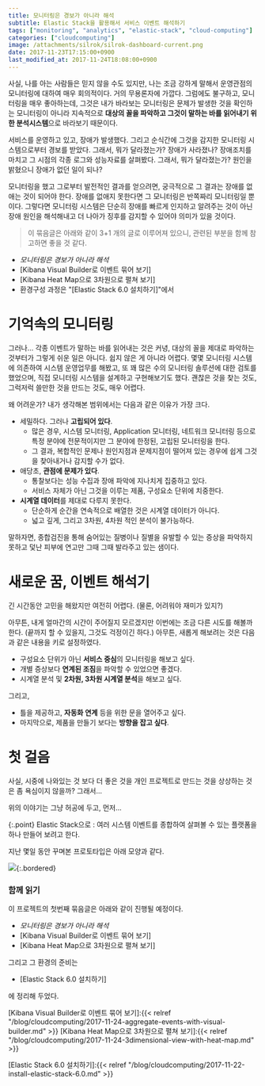 ```yaml
---
title: 모니터링은 경보가 아니라 해석
subtitle: Elastic Stack을 활용해서 서비스 이벤트 해석하기
tags: ["monitoring", "analytics", "elastic-stack", "cloud-computing"]
categories: ["cloudcomputing"]
image: /attachments/silrok/silrok-dashboard-current.png
date: 2017-11-23T17:15:00+0900
last_modified_at: 2017-11-24T18:08:00+0900
---
```

사실, 나를 아는 사람들은 믿지 않을 수도 있지만, 나는 조금 강하게 말해서
운영관점의 모니터링에 대하여 매우 회의적이다. 거의 무용론자에 가깝다.
그럼에도 불구하고, 모니터링을 매우 좋아하는데, 그것은 내가 바라보는
모니터링은 문제가 발생한 것을 확인하는 모니터링이 아니라 지속적으로
**대상의 꼴을 파악하고 그것이 말하는 바를 읽어내기 위한 분석시스템**으로
바라보기 때문이다.

서비스를 운영하고 있고, 장애가 발생했다. 그리고 순식간에 그것을 감지한
모니터링 시스템으로부터 경보를 받았다. 그래서, 뭐가 달라졌는가? 장애가
사라졌나? 장애조치를 마치고 그 시점의 각종 로그와 성능자료를 살펴봤다.
그래서, 뭐가 달라졌는가? 원인을 밝혔으니 장애가 없던 일이 되나?

모니터링을 했고 그로부터 발전적인 결과를 얻으려면, 궁극적으로 그 결과는
장애를 없애는 것이 되어야 한다. 장애를 없애지 못한다면 그 모니터링은
반쪽짜리 모니터링일 뿐이다. 그렇다면 모니터링 시스템은 단순히 장애를
빠르게 인지하고 알려주는 것이 아닌 장애 원인을 해석해내고 더 나아가
징후를 감지할 수 있어야 의미가 있을 것이다.


> 이 묶음글은 아래와 같이 3+1 개의 글로 이루어져 있으니, 관련된 부분을
> 함께 참고하면 좋을 것 같다.

* _모니터링은 경보가 아니라 해석_
* [Kibana Visual Builder로 이벤트 묶어 보기]
* [Kibana Heat Map으로 3차원으로 펼쳐 보기]
* 환경구성 과정은 "[Elastic Stack 6.0 설치하기]"에서



# 기억속의 모니터링

그러나... 각종 이벤트가 말하는 바를 읽어내는 것은 커녕, 대상의 꼴을
제대로 파악하는 것부터가 그렇게 쉬운 일은 아니다. 쉽지 않은 게 아니라
어렵다.  몇몇 모니터링 시스템에 의존하여 시스템 운영업무를 해봤고, 또
꽤 많은 수의 모니터링 솔루션에 대한 검토를 했었으며, 직접 모니터링
시스템을 설계하고 구현해보기도 했다. 괜찮은 것을 찾는 것도, 그럭저럭
쓸만한 것을 만드는 것도, 매우 어렵다.

왜 어려운가? 내가 생각해본 범위에서는 다음과 같은 이유가 가장 크다.

* 세밀하다. 그러나 **고립되어 있다**.
  * 많은 경우, 시스템 모니터링, Application 모니터링, 네트워크 모니터링
    등으로 특정 분야에 전문적이지만 그 분야에 한정된, 고립된 모니터링을
    한다.
  * 그 결과, 복합적인 문제나 원인지점과 문제지점이 떨어져 있는 경우에
    쉽게 그것을 찾아내거나 감지할 수가 없다.
* 애당초, **관점에 문제가 있다**.
  * 통찰보다는 성능 수집과 장애 파악에 지나치게 집중하고 있다.
  * 서비스 자체가 아닌 그것을 이루는 제품, 구성요소 단위에 치중한다.
* **시계열 데이터**를 제대로 다루지 못한다.
  * 단순하게 순간을 연속적으로 배열한 것은 시계열 데이터가 아니다.
  * 넓고 깊게, 그리고 3차원, 4차원 적인 분석이 불가능하다.

말하자면, 종합검진을 통해 숨어있는 질병이나 질별을 유발할 수 있는 증상을
파악하지 못하고 덫난 피부에 연고만 그때 그때 발라주고 있는 샘이다.



# 새로운 꿈, 이벤트 해석기

긴 시간동안 고민을 해왔지만 여전히 어렵다. (물론, 어려워야 재미가 있지?)

아무튼, 내게 얼마간의 시간이 주어질지 모르겠지만 이번에는 조금 다른 시도를
해볼까 한다. (끝까지 할 수 있을지, 그것도 걱정이긴 하다.) 아무튼, 새롭게
해보려는 것은 다음과 같은 내용을 키로 설정하였다.

* 구성요소 단위가 아닌 **서비스 중심**의 모니터링을 해보고 싶다.
* 개별 증상보다 **연계된 조짐**을 파악할 수 있었으면 좋겠다.
* 시계열 분석 및 **2차원, 3차원 시계열 분석**을 해보고 싶다.

그리고,

* 틀을 제공하고, **자동화 연계** 등을 위한 문을 열어주고 싶다.
* 마지막으로, 제품을 만들기 보다는 **방향을 잡고 싶다**.



# 첫 걸음

사실, 시중에 나와있는 것 보다 더 좋은 것을 개인 프로젝트로 만드는 것을
상상하는 것은 좀 욕심이지 않을까? 그래서...

위의 이야기는 그냥 허공에 두고, 먼저...

{:.point}
Elastic Stack으로
: 여러 시스템 이벤트를 종합하여 살펴볼 수 있는 플랫폼을 하나 만들어
  보려고 한다.

지난 몇일 동안 꾸며본 프로토타입은 아래 모양과 같다.

![](/attachments/silrok/silrok-dashboard-current.png){:.bordered}


### 함께 읽기

이 프로젝트의 첫번째 묶음글은 아래와 같이 진행될 예정이다.

* _모니터링은 경보가 아니라 해석_
* [Kibana Visual Builder로 이벤트 묶어 보기]
* [Kibana Heat Map으로 3차원으로 펼쳐 보기]

그리고 그 환경의 준비는

* [Elastic Stack 6.0 설치하기]

에 정리해 두었다.


[Kibana Visual Builder로 이벤트 묶어 보기]:{{< relref "/blog/cloudcomputing/2017-11-24-aggregate-events-with-visual-builder.md" >}}
[Kibana Heat Map으로 3차원으로 펼쳐 보기]:{{< relref "/blog/cloudcomputing/2017-11-24-3dimensional-view-with-heat-map.md" >}}

[Elastic Stack 6.0 설치하기]:{{< relref "/blog/cloudcomputing/2017-11-22-install-elastic-stack-6.0.md" >}}
